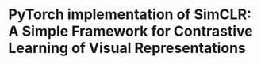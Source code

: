 # PyTorch implementation of SimCLR: A Simple Framework for Contrastive Learning of Visual Representations

